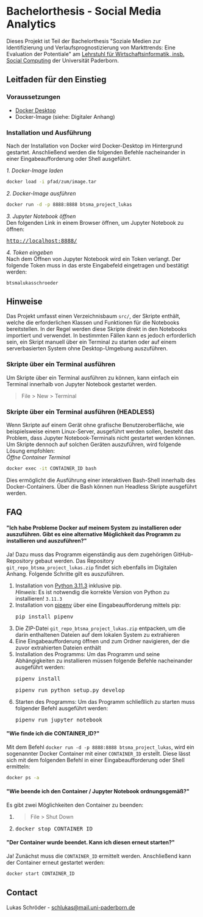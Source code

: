 # **Bachelorthesis - Social Media Analytics**

Dieses Projekt ist Teil der Bachelorthesis "Soziale Medien zur Identifizierung und Verlaufsprognostizierung von Markttrends: Eine Evaluation der Potentiale" am [Lehrstuhl für Wirtschaftsinformatik, insb. Social Computing](https://wiwi.uni-paderborn.de/dep3/trier) der Universität Paderborn.



## **Leitfaden für den Einstieg**

### Voraussetzungen

- [Docker Desktop](https://www.docker.com/products/docker-desktop/)
- Docker-Image (siehe: Digitaler Anhang)

### Installation und Ausführung
Nach der Installation von Docker wird Docker-Desktop im Hintergrund gestartet. Anschließend werden die folgenden Befehle nacheinander in einer Eingabeaufforderung oder Shell ausgeführt.

*1. Docker-Image laden*
```bash
docker load -i pfad/zum/image.tar
```

*2. Docker-Image ausführen*
```bash
docker run -d -p 8888:8888 btsma_project_lukas
```

*3. Jupyter Notebook öffnen*<br>
Den folgenden Link in einem Browser öffnen, um Jupyter Notebook zu öffnen:
<pre><a href="http://localhost:8888/">http://localhost:8888/</a></pre>

*4. Token eingeben*<br>
Nach dem Öffnen von Jupyter Notebook wird ein Token verlangt. Der folgende Token muss in das erste Eingabefeld eingetragen und bestätigt werden:
```
btsmalukasschroeder
```



## **Hinweise**
Das Projekt umfasst einen Verzeichnisbaum `src/`,  der Skripte enthält, welche die erforderlichen Klassen und Funktionen für die Notebooks bereitstellen. In der Regel werden diese Skripte direkt in den Notebooks importiert und verwendet. In bestimmten Fällen kann es jedoch erforderlich sein, ein Skript manuell über ein Terminal zu starten oder auf einem serverbasierten System ohne Desktop-Umgebung auszuführen.

### Skripte über ein Terminal ausführen
Um Skripte über ein Terminal ausführen zu können, kann einfach ein Terminal innerhalb von Jupyter Notebook gestartet werden. 
> File > New > Terminal

### Skripte über ein Terminal ausführen (HEADLESS)
Wenn Skripte auf einem Gerät ohne grafische Benutzeroberfläche, wie beispielsweise einem Linux-Server, ausgeführt werden sollen, besteht das Problem, dass Jupyter Notebook-Terminals nicht gestartet werden können. Um Skripte dennoch auf solchen Geräten auszuführen, wird folgende Lösung empfohlen:<br>
*Öffne Container Terminal*
```bash
docker exec -it CONTAINER_ID bash
```
Dies ermöglicht die Ausführung einer interaktiven Bash-Shell innerhalb des Docker-Containers. Über die Bash können nun Headless Skripte ausgeführt werden.



## **FAQ**

#### **"Ich habe Probleme Docker auf meinem System zu installieren oder auszuführen. Gibt es eine alternative Möglichkeit das Programm zu installieren und auszuführen?"**
Ja! Dazu muss das Programm eigenständig aus dem zugehörigen GitHub-Repository gebaut werden. Das Repository `git_repo_btsma_project_lukas.zip` findet sich ebenfalls im Digitalen Anhang. Folgende Schritte gilt es auszuführen.
1. Installation von [Python 3.11.3](https://www.python.org/downloads/release/python-3113/) inklusive pip. <br> *Hinweis*: Es ist notwendig die korrekte Version von Python zu installieren! `3.11.3`
2. Installation von [pipenv](https://pipenv.pypa.io/en/latest/) über eine Eingabeaufforderung mittels pip: <pre>pip install pipenv</pre>
3. Die ZIP-Datei `git_repo_btsma_project_lukas.zip` entpacken, um die darin enthaltenen Dateien auf dem lokalen System zu extrahieren
4. Eine Eingabeaufforderung öffnen und zum Ordner navigieren, der die zuvor extrahierten Dateien enthält
5. Installation des Programms: Um das Programm und seine Abhängigkeiten zu installieren müssen folgende Befehle nacheinander ausgeführt werden: <pre>pipenv install</pre> <pre>pipenv run python setup.py develop </pre>
6. Starten des Programms: Um das Programm schließlich zu starten muss folgender Befehl ausgeführt werden: <pre>pipenv run jupyter notebook </pre>

#### **"Wie finde ich die CONTAINER_ID?"**
Mit dem Befehl ```docker run -d -p 8888:8888 btsma_project_lukas```, wird ein sogenannter Docker Container mit einer `CONTAINER_ID` erstellt. Diese lässt sich mit dem folgenden Befehl in einer Eingabeaufforderung oder Shell ermitteln:
```bash
docker ps -a
```

#### **"Wie beende ich den Container / Jupyter Notebook ordnungsgemäß?"**
Es gibt zwei Möglichkeiten den Container zu beenden:
1. > File > Shut Down
2.  <pre>docker stop CONTAINER_ID</pre>

#### **"Der Container wurde beendet. Kann ich diesen erneut starten?"**
Ja! Zunächst muss die `CONTAINER_ID` ermittelt werden. Anschließend kann der Container erneut gestartet werden:
```bash
docker start CONTAINER_ID
```



## **Contact**

Lukas Schröder - schlukas@mail.uni-paderborn.de